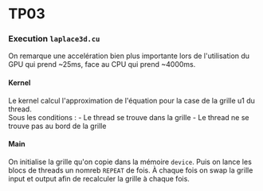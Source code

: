 # TP03

### Execution `laplace3d.cu`

On remarque une accelération bien plus importante lors de l'utilisation du GPU qui prend ~25ms, face au CPU qui prend ~4000ms. <br>

#### Kernel
Le kernel calcul l'approximation de l'équation pour la case de la grille u1 du thread. <br>
Sous les conditions : 
    - Le thread se trouve dans la grille
    - Le thread ne se trouve pas au bord de la grille

#### Main
On initialise la grille qu'on copie dans la mémoire `device`. Puis on lance les blocs de threads un nomreb `REPEAT` de fois. À chaque fois on swap la grille input et output afin de recalculer la grille à chaque fois.

